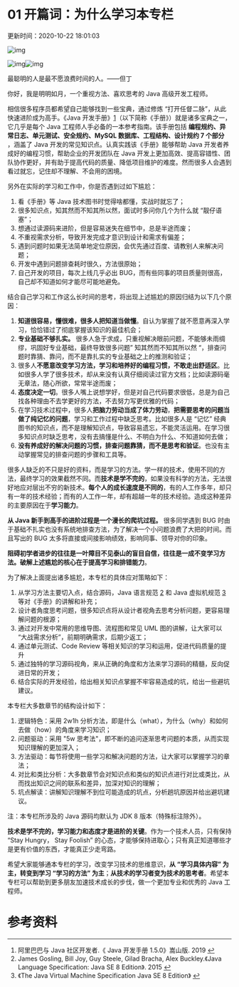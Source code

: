 # 01 开篇词：为什么学习本专栏

更新时间：2020-10-22 18:01:03

![img](http://img3.sycdn.imooc.com/5db6b8130001dea906400359.jpg)

![img](http://www.imooc.com/static/img/column/bg-l.png)![img](http://www.imooc.com/static/img/column/bg-r.png)

最聪明的人是最不愿浪费时间的人。——但丁



你好，我是明明如月，一个重视方法、喜欢思考的 Java 高级开发工程师。

相信很多程序员都希望自己能够找到一些宝典，通过修炼 “打开任督二脉”，从此快速进阶成为高手。《Java 开发手册》[1](http://www.imooc.com/read/55/article/1138#fn1)（以下简称《手册》）就是诸多宝典之一，它几乎是每个 Java 工程师人手必备的一本参考指南。该手册包括 **编程规约、异常日志、单元测试、安全规约、MySQL 数据库、工程结构、设计规约 7 个部分** ，涵盖了 Java 开发的常见知识点。认真实践该《手册》能够帮助 Java 开发者养成好的编程习惯，帮助企业的开发团队在 Java 开发上更加高效、提高容错性、团队协作更好，并有助于提高代码的质量、降低项目维护的难度。然而很多人会遇到看过就忘，记住却不理解、不会用的困境。

另外在实际的学习和工作中，你是否遇到过如下尴尬：

1. 看《手册》等 Java 技术图书时觉得啥都懂，实战时就忘了；
2. 很多知识点，知其然而不知其所以然，面试时多问你几个为什么就 “靓仔语塞”；
3. 想通过读源码来进阶，但是容易迷失在细节中，总是半途而废；
4. 不重视需求分析，导致开发完成才意识到设计和需求有偏差；
5. 遇到问题时如果无法简单地定位原因，会优先通过百度、请教别人来解决问题；
6. 开发中遇到问题排查耗时很久，方法很原始；
7. 自己开发的项目，每次上线几乎必出 BUG，而有些同事的项目质量则很高，自己却不知道如何才能尽可能地避免。

结合自己学习和工作这么长时间的思考，将出现上述尴尬的原因归结为以下几个原因：

1. **知道很容易，懂很难，很多人把知道当做懂**。自认为掌握了就不愿意再深入学习，恰恰错过了彻底掌握该知识的最佳机会；
2. **专业基础不够扎实。** 很多人急于求成，只重视解决眼前问题，不能够未雨绸缪，巩固好专业基础，最终导致很多问题” 知其然而不知其所以然 “，排查问题时靠猜、靠问，而不是靠扎实的专业基础之上的推测和验证；
3. 很多人**不愿意改变学习方法，学习和培养好的编程习惯，不敢走出舒适区**。比如很多人学了很多技术，却从来没有认真仔细阅读过官方文档；比如读源码毫无章法，随心所欲，常常半途而废；
4. **态度决定一切**。很多人嘴上说想学好，但是对自己代码要求很低，总是为自己找各种理由不去学更好的方法，不去努力写更优雅的代码；
5. 在学习技术过程中，很多人**把脑力劳动当成了体力劳动**，**把需要思考的问题当做了纯记忆的问题**，学习和工作过程中缺乏思考。比如很多人是 “记忆” 经典图书的知识点，而不是理解知识点，导致容易遗忘，不能灵活运用。在学习很多知识点时缺乏思考，没有去搞懂是什么、不明白为什么、不知道如何去做；
6. **没有养成好的解决问题的习惯，排查问题靠猜，而不是思考和验证**。也没有主动掌握常见的排查问题的步骤和工具等。

很多人缺乏的不只是好的资料，而是学习的方法。学一样的技术，使用不同的方法，最终学习的效果截然不同。而**技术是学不完的**，如果没有科学的方法，无法很好地应对层出不穷的新技术。**每个人的成长速度是不同的**，有的人工作多年，却只有一年的技术经验；而有的人工作一年，却有超越一年的技术经验。造成这种差异的主要原因在于**学习能力**。

**从 Java 新手到高手的进阶过程是一个漫长的爬坑过程。** 很多同学遇到 BUG 时由于基础不扎实也没有系统地排查方法，为了解决一个小问题浪费了大把的时间。而且写出的 BUG 太多将直接或间接影响绩效，影响同事、领导对你的印象。

**阻碍初学者进步的往往是一叶障目不见泰山的盲目自信，往往是一成不变学习方法。破解上述尴尬的核心在于提高学习和排错能力**。

为了解决上面提出诸多尴尬，本专栏的具体应对策略如下：

1. 从学习方法主要切入点，结合源码，Java 语言规范 [2](http://www.imooc.com/read/55/article/1138#fn2) 和 Java 虚拟机规范 [3](http://www.imooc.com/read/55/article/1138#fn3) 等对《手册》的讲解和补充；
2. 设计者角度思考问题，很多知识点将从设计者视角去思考分析问题，更容易理解问题的根源；
3. 通过对开发中常用的思维导图、流程图和常见 UML 图的讲解，让大家可以 “大战需求分析”，前期明确需求，后期少返工；
4. 通过单元测试、Code Review 等相关知识的学习和运用，促进代码质量的提升
5. 通过独特的学习源码视角，来从正确的角度和方法来学习源码的精髓，反向促进日常的开发；
6. 结合实际的开发经验，给出相关知识点掌握不牢容易造成的坑，给出一些避坑建议。

本专栏大多数章节的结构设计如下：

1. 逻辑特色：采用 2w1h 分析方法，即是什么（what），为什么（why）和如何去做（how）的角度来学习知识；
2. 问题驱动：采用 "5w 思考法"，即不断的追问逐渐思考问题的本质，从而实现知识理解的更加深入；
3. 方法驱动：每节将使用一些学习和解决问题的方法，让大家可以掌握学习的章法；
4. 对比和类比分析：大多数章节会对知识点和类似的知识点进行对比或类比，从而找出知识之间的联系和差异，加深对知识的理解；
5. 坑点解读：讲解知识理解不到位可能造成的坑点，分析趟坑原因并给出避坑建议。

注：本专栏所涉及的 Java 源码均默认为 JDK 8 版本（特殊标注除外）。

**技术是学不完的，学习能力和态度才是进阶的关键**。作为一个技术人员，只有保持 “Stay Hungry， Stay Foolish” 的心态，才能够保持进取心；只有真正知道哪些才是更有价值的东西，才能真正少走弯路。

希望大家能够通本专栏的学习，改变学习技术的思维意识，**从 “学习具体内容” 为主，转变到学习 “学习的方法” 为主**；**从技术的学习者变为技术的思考者**。希望本专栏可以帮助到更多朋友加速技术成长的步伐，做一个更加专业和优秀的 Java 工程师。



# 参考资料

------

1. 阿里巴巴与 Java 社区开发者.《 Java 开发手册 1.5.0》嵩山版. 2019 [↩︎](http://www.imooc.com/read/55/article/1138#fnref1)
2. James Gosling, Bill Joy, Guy Steele, Gilad Bracha, Alex Buckley.《Java Language Specification: Java SE 8 Edition》. 2015 [↩︎](http://www.imooc.com/read/55/article/1138#fnref2)
3. 《The Java Virtual Machine Specification Java SE 8 Edition》 [↩︎](http://www.imooc.com/read/55/article/1138#fnref3)
